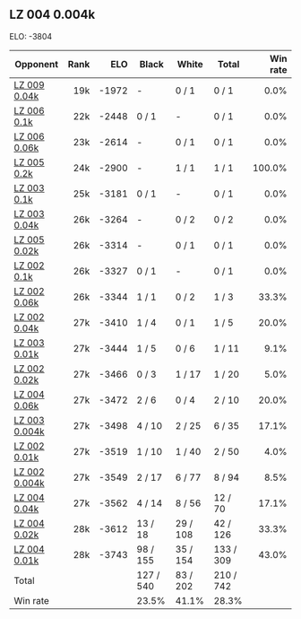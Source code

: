 ## LZ 004 0.004k ##

ELO: -3804

Opponent | Rank | ELO | Black | White | Total | Win rate
---------|-----:|----:|-------|-------|-------|-------:
[LZ 009 0.04k](LZ%20009%200.04k.md) | 19k | -1972 | - | 0 / 1 | 0 / 1 | 0.0%
[LZ 006 0.1k](LZ%20006%200.1k.md) | 22k | -2448 | 0 / 1 | - | 0 / 1 | 0.0%
[LZ 006 0.06k](LZ%20006%200.06k.md) | 23k | -2614 | - | 0 / 1 | 0 / 1 | 0.0%
[LZ 005 0.2k](LZ%20005%200.2k.md) | 24k | -2900 | - | 1 / 1 | 1 / 1 | 100.0%
[LZ 003 0.1k](LZ%20003%200.1k.md) | 25k | -3181 | 0 / 1 | - | 0 / 1 | 0.0%
[LZ 003 0.04k](LZ%20003%200.04k.md) | 26k | -3264 | - | 0 / 2 | 0 / 2 | 0.0%
[LZ 005 0.02k](LZ%20005%200.02k.md) | 26k | -3314 | - | 0 / 1 | 0 / 1 | 0.0%
[LZ 002 0.1k](LZ%20002%200.1k.md) | 26k | -3327 | 0 / 1 | - | 0 / 1 | 0.0%
[LZ 002 0.06k](LZ%20002%200.06k.md) | 26k | -3344 | 1 / 1 | 0 / 2 | 1 / 3 | 33.3%
[LZ 002 0.04k](LZ%20002%200.04k.md) | 27k | -3410 | 1 / 4 | 0 / 1 | 1 / 5 | 20.0%
[LZ 003 0.01k](LZ%20003%200.01k.md) | 27k | -3444 | 1 / 5 | 0 / 6 | 1 / 11 | 9.1%
[LZ 002 0.02k](LZ%20002%200.02k.md) | 27k | -3466 | 0 / 3 | 1 / 17 | 1 / 20 | 5.0%
[LZ 004 0.06k](LZ%20004%200.06k.md) | 27k | -3472 | 2 / 6 | 0 / 4 | 2 / 10 | 20.0%
[LZ 003 0.004k](LZ%20003%200.004k.md) | 27k | -3498 | 4 / 10 | 2 / 25 | 6 / 35 | 17.1%
[LZ 002 0.01k](LZ%20002%200.01k.md) | 27k | -3519 | 1 / 10 | 1 / 40 | 2 / 50 | 4.0%
[LZ 002 0.004k](LZ%20002%200.004k.md) | 27k | -3549 | 2 / 17 | 6 / 77 | 8 / 94 | 8.5%
[LZ 004 0.04k](LZ%20004%200.04k.md) | 27k | -3562 | 4 / 14 | 8 / 56 | 12 / 70 | 17.1%
[LZ 004 0.02k](LZ%20004%200.02k.md) | 28k | -3612 | 13 / 18 | 29 / 108 | 42 / 126 | 33.3%
[LZ 004 0.01k](LZ%20004%200.01k.md) | 28k | -3743 | 98 / 155 | 35 / 154 | 133 / 309 | 43.0%
Total | | | 127 / 540 | 83 / 202 | 210 / 742 | 
Win rate| | | 23.5% | 41.1% | 28.3% | 

